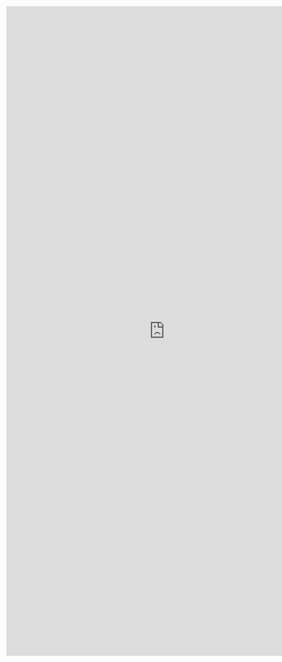 <iframe src="https://docs.google.com/forms/d/e/1FAIpQLSemT7kLGcuqXm-dcXKiSl4FJ-HNjCrysYQLep9sjL0S52LVoQ/viewform?embedded=true" width="840" height="1724" frameborder="0" marginheight="0" marginwidth="0">Loading…</iframe>
